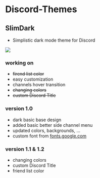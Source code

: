 # Discord-Themes

## SlimDark
- Simplistic dark mode theme for Discord
<img src="https://i.imgur.com/dT27D1H.png">


### working on
- <s>firend list color</s>
- easy customization
- channels hover transition
- <s>changing colors</s>
- <s>custom Discord Title</s>

### version 1.0
- dark basic base design
- added basic better side channel menu
- updated colors, backgrounds, ...
- custom font from <a href="https://fonts.google.com/specimen/Cabin">fonts.google.com</a>

### version 1.1 & 1.2
- changing colors
- custom Discord Title
- friend list color
